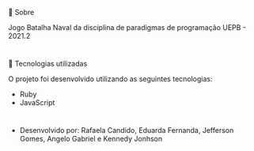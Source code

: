 📌 Sobre

Jogo Batalha Naval da disciplina de paradigmas de programação UEPB - 2021.2


#

🔎 Tecnologias utilizadas

O projeto foi desenvolvido utilizando as seguintes tecnologias: <br />
- Ruby <br />
- JavaScript

#
- Desenvolvido por: Rafaela Candido, Eduarda Fernanda, Jefferson Gomes, Angelo Gabriel e Kennedy Jonhson
